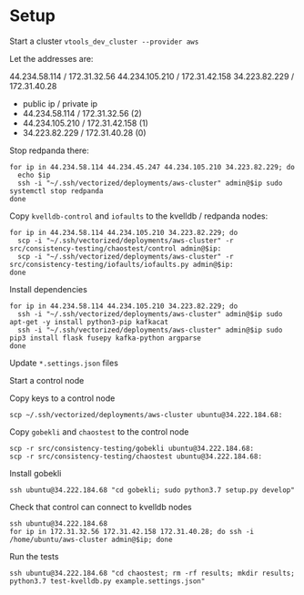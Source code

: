 # Setup

Start a cluster `vtools_dev_cluster --provider aws`

Let the addresses are:

44.234.58.114 / 172.31.32.56
44.234.105.210 / 172.31.42.158
34.223.82.229 / 172.31.40.28

- public ip / private ip
- 44.234.58.114 / 172.31.32.56 (2)
- 44.234.105.210 / 172.31.42.158 (1)
- 34.223.82.229 / 172.31.40.28 (0)

Stop redpanda there:

    for ip in 44.234.58.114 44.234.45.247 44.234.105.210 34.223.82.229; do 
      echo $ip
      ssh -i "~/.ssh/vectorized/deployments/aws-cluster" admin@$ip sudo systemctl stop redpanda
    done

Copy `kvelldb-control` and `iofaults` to the kvelldb / redpanda nodes:

    for ip in 44.234.58.114 44.234.105.210 34.223.82.229; do 
      scp -i "~/.ssh/vectorized/deployments/aws-cluster" -r src/consistency-testing/chaostest/control admin@$ip:
      scp -i "~/.ssh/vectorized/deployments/aws-cluster" -r src/consistency-testing/iofaults/iofaults.py admin@$ip:
    done

Install dependencies

    for ip in 44.234.58.114 44.234.105.210 34.223.82.229; do 
      ssh -i "~/.ssh/vectorized/deployments/aws-cluster" admin@$ip sudo apt-get -y install python3-pip kafkacat
      ssh -i "~/.ssh/vectorized/deployments/aws-cluster" admin@$ip sudo pip3 install flask fusepy kafka-python argparse
    done

Update `*.settings.json` files

Start a control node

Copy keys to a control node

    scp ~/.ssh/vectorized/deployments/aws-cluster ubuntu@34.222.184.68:

Copy `gobekli` and `chaostest` to the control node

    scp -r src/consistency-testing/gobekli ubuntu@34.222.184.68:
    scp -r src/consistency-testing/chaostest ubuntu@34.222.184.68:

Install gobekli

    ssh ubuntu@34.222.184.68 "cd gobekli; sudo python3.7 setup.py develop"

Check that control can connect to kvelldb nodes

    ssh ubuntu@34.222.184.68
    for ip in 172.31.32.56 172.31.42.158 172.31.40.28; do ssh -i /home/ubuntu/aws-cluster admin@$ip; done

Run the tests

    ssh ubuntu@34.222.184.68 "cd chaostest; rm -rf results; mkdir results; python3.7 test-kvelldb.py example.settings.json"